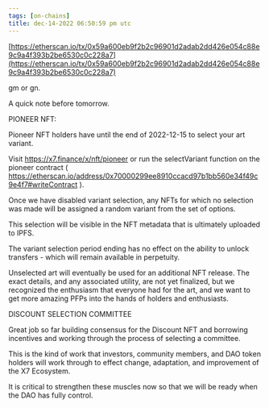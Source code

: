 ```yaml
---
tags: [on-chains]
title: dec-14-2022 06:50:59 pm utc
---
```


[https://etherscan.io/tx/0x59a600eb9f2b2c96901d2adab2dd426e054c88e9c9a4f393b2be6530c0c228a7](https://etherscan.io/tx/0x59a600eb9f2b2c96901d2adab2dd426e054c88e9c9a4f393b2be6530c0c228a7)

gm or gn.

A quick note before tomorrow.

PIONEER NFT:

Pioneer NFT holders have until the end of 2022-12-15 to select your art variant.

Visit https://x7.finance/x/nft/pioneer or run the selectVariant function on the pioneer contract ( https://etherscan.io/address/0x70000299ee8910ccacd97b1bb560e34f49c9e4f7#writeContract ).

Once we have disabled variant selection, any NFTs for which no selection was made will be assigned a random variant from the set of options.

This selection will be visible in the NFT metadata that is ultimately uploaded to IPFS.

The variant selection period ending has no effect on the ability to unlock transfers - which will remain available in perpetuity.

Unselected art will eventually be used for an additional NFT release. The exact details, and any associated utility, are not yet finalized, but we recognized the enthusiasm that everyone had for the art, and we want to get more amazing PFPs into the hands of holders and enthusiasts.

DISCOUNT SELECTION COMMITTEE

Great job so far building consensus for the Discount NFT and borrowing incentives and working through the process of selecting a committee.

This is the kind of work that investors, community members, and DAO token holders will work through to effect change, adaptation, and improvement of the X7 Ecosystem.

It is critical to strengthen these muscles now so that we will be ready when the DAO has fully control.

